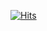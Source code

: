 [![Hits](https://hits.seeyoufarm.com/api/count/incr/badge.svg?url=https%3A%2F%2Fgithub.com%2Flhoyong%2Fhit-counter)](https://hits.seeyoufarm.com)
